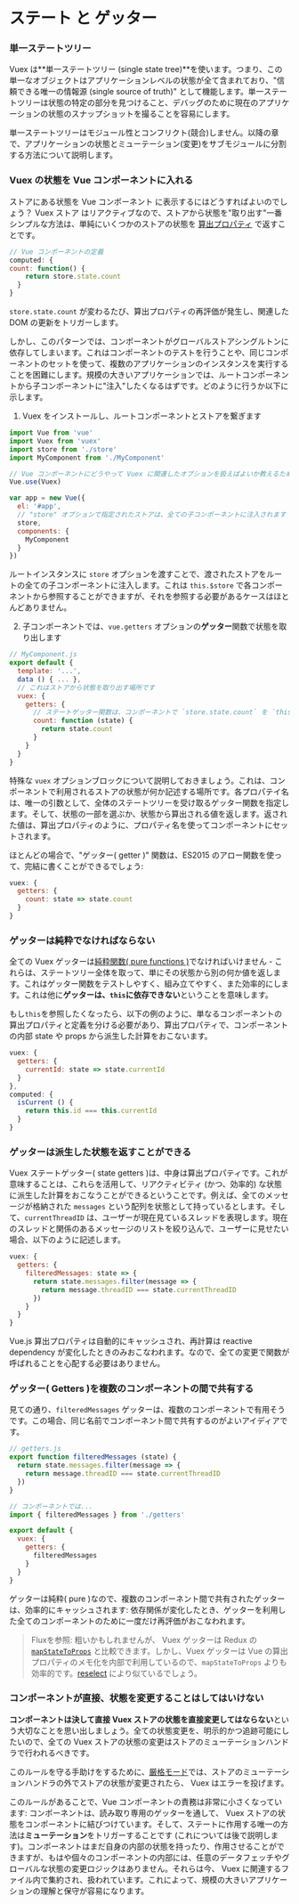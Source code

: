 # ステート と ゲッター

### 単一ステートツリー

Vuex は**単一ステートツリー (single state tree)**を使います。つまり、この単一なオブジェクトはアプリケーションレベルの状態が全て含まれており、"信頼できる唯一の情報源 (single source of truth)" として機能します。単一ステートツリーは状態の特定の部分を見つけること、デバッグのために現在のアプリケーションの状態のスナップショットを撮ることを容易にします。

単一ステートツリーはモジュール性とコンフリクト(競合)しません。以降の章で、アプリケーションの状態とミューテーション(変更)をサブモジュールに分割する方法について説明します。

### Vuex の状態を Vue コンポーネントに入れる

ストアにある状態を Vue コンポーネント に表示するにはどうすればよいのでしょう？ Vuex ストア はリアクティブなので、ストアから状態を"取り出す"一番シンプルな方法は、単純にいくつかのストアの状態を [算出プロパティ](https://jp.vuejs.org/guide/computed.html) で返すことです。

``` js
// Vue コンポーネントの定義
computed: {
count: function() {
    return store.state.count
  }
}
```

`store.state.count` が変わるたび、算出プロパティの再評価が発生し、関連した DOM の更新をトリガーします。

しかし、このパターンでは、コンポーネントがグローバルストアシングルトンに依存してしまいます。これはコンポーネントのテストを行うことや、同じコンポーネントのセットを使って、複数のアプリケーションのインスタンスを実行することを困難にします。規模の大きいアプリケーションでは、ルートコンポーネントから子コンポーネントに"注入"したくなるはずです。どのように行うか以下に示します。

1. Vuex をインストールし、ルートコンポーネントとストアを繋ぎます


  ``` js
  import Vue from 'vue'
  import Vuex from 'vuex'
  import store from './store'
  import MyComponent from './MyComponent'

  // Vue コンポーネントにどうやって Vuex に関連したオプションを扱えばよいか教えるための重要な記述です
  Vue.use(Vuex)

  var app = new Vue({
    el: '#app',
    // "store" オプションで指定されたストアは、全ての子コンポーネントに注入されます
    store,
    components: {
      MyComponent
    }
  })
  ```

ルートインスタンスに `store` オプションを渡すことで、渡されたストアをルートの全ての子コンポーネントに注入します。これは `this.$store` で各コンポーネントから参照することができますが、それを参照する必要があるケースはほとんどありません。

2. 子コンポーネントでは、`vue.getters` オプションの**ゲッター**関数で状態を取り出します

  ``` js
  // MyComponent.js
  export default {
    template: '...',
    data () { ... },
    // これはストアから状態を取り出す場所です
    vuex: {
      getters: {
        // ステートゲッター関数は、コンポーネントで `store.state.count` を `this.count` として束縛します
        count: function (state) {
          return state.count
        }
      }
    }
  }
  ```

特殊な `vuex` オプションブロックについて説明しておきましょう。これは、コンポーネントで利用されるストアの状態が何か記述する場所です。各プロパテイ名は、唯一の引数として、全体のステートツリーを受け取るゲッター関数を指定します。そして、状態の一部を選ぶか、状態から算出される値を返します。返された値は、算出プロパティのように、プロパティ名を使ってコンポーネントにセットされます。

ほとんどの場合で、"ゲッター( getter )" 関数は、ES2015 のアロー関数を使って、完結に書くことができるでしょう:

  ``` js
  vuex: {
    getters: {
      count: state => state.count
    }
  }
  ```

### ゲッターは純粋でなければならない

全ての Vuex ゲッターは[純粋関数( pure functions )](https://en.wikipedia.org/wiki/Pure_function)でなければいけません - これらは、ステートツリー全体を取って、単にその状態から別の何か値を返します。これはゲッター関数をテストしやすく、組み立てやすく、また効率的にします。これは他に**ゲッターは、`this`に依存できない**ということを意味します。

もし`this`を参照したくなったら、以下の例のように、単なるコンポーネントの算出プロパティと定義を分ける必要があり、算出プロパティで、コンポーネントの内部 state や props から派生した計算をおこないます。

```js
vuex: {
  getters: {
    currentId: state => state.currentId
  }
},
computed: {
  isCurrent () {
    return this.id === this.currentId
  }
}
```

### ゲッターは派生した状態を返すことができる

Vuex ステートゲッター( state getters )は、中身は算出プロパティです。これが意味することは、これらを活用して、リアクティビティ (かつ、効率的) な状態に派生した計算をおこなうことができるということです。例えば、全てのメッセージが格納された `messages` という配列を状態として持っているとします。そして、`currentThreadID` は、ユーザーが現在見ているスレッドを表現します。現在のスレッドと関係のあるメッセージのリストを絞り込んで、ユーザーに見せたい場合、以下のように記述します。

```js
vuex: {
  getters: {
    filteredMessages: state => {
      return state.messages.filter(message => {
        return message.threadID === state.currentThreadID
      })
    }
  }
}
```

Vue.js 算出プロパティは自動的にキャッシュされ、再計算は reactive dependency が変化したときのみおこなわれます。なので、全ての変更で関数が呼ばれることを心配する必要はありません。

### ゲッター( Getters )を複数のコンポーネントの間で共有する

見ての通り、`filteredMessages` ゲッターは、複数のコンポーネントで有用そうです。この場合、同じ名前でコンポーネント間で共有するのがよいアイディアです。

``` js
// getters.js
export function filteredMessages (state) {
  return state.messages.filter(message => {
    return message.threadID === state.currentThreadID
  })
}
```

``` js
// コンポーネントでは...
import { filteredMessages } from './getters'

export default {
  vuex: {
    getters: {
      filteredMessages
    }
  }
}
```

ゲッターは純粋( pure )なので、複数のコンポーネント間で共有されたゲッターは、効率的にキャッシュされます: 依存関係が変化したとき、ゲッターを利用した全てのコンポーネントのために一度だけ再評価がおこなわれます。

> Fluxを参照: 粗いかもしれませんが、 Vuex ゲッターは Redux の[`mapStateToProps`](https://github.com/rackt/react-redux/blob/master/docs/api.md#connectmapstatetoprops-mapdispatchtoprops-mergeprops-options) と比較できます。しかし、Vuex ゲッターは Vue の算出プロパティのメモ化を内部で利用しているので、`mapStateToProps` よりも効率的です。[reselect](https://github.com/reactjs/reselect) により似ているでしょう。

### コンポーネントが直接、状態を変更することはしてはいけない

**コンポーネントは決して直接 Vuex ストアの状態を直接変更してはならない**という大切なことを思い出しましょう。全ての状態変更を、明示的かつ追跡可能にしたいので、全ての Vuex ストアの状態の変更はストアのミューテーションハンドラで行われるべきです。

このルールを守る手助けをするために、[厳格モード](strict.md)では、ストアのミューテーションハンドラの外でストアの状態が変更されたら、 Vuex はエラーを投げます。

このルールがあることで、Vue コンポーネントの責務は非常に小さくなっています: コンポーネントは、読み取り専用のゲッターを通して、 Vuex ストアの状態をコンポーネントに結びつけています。そして、ステートに作用する唯一の方法は**ミューテーション**をトリガーすることです (これについては後で説明します)。コンポーネントはまだ自身の内部の状態を持ったり、作用させることができますが、もはや個々のコンポーネントの内部には、任意のデータフェッチやグローバルな状態の変更ロジックはありません。それらは今、 Vuex に関連するファイル内で集約され、扱われています。これによって、規模の大きいアプリケーションの理解と保守が容易になります。
